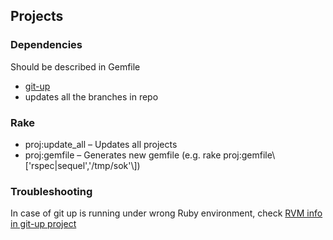 ## Projects

### Dependencies
Should be described in Gemfile

- [git-up](https://github.com/aanand/git-up)
 - updates all the branches in repo

### Rake

- proj:update_all &ndash; Updates all projects
- proj:gemfile &ndash; Generates new gemfile
  (e.g. rake proj:gemfile\\['rspec|sequel','/tmp/sok'\\])

### Troubleshooting

In case of git up is running under wrong Ruby environment, check [RVM info in git-up project](https://github.com/aanand/git-up/blob/master/RVM.md)
